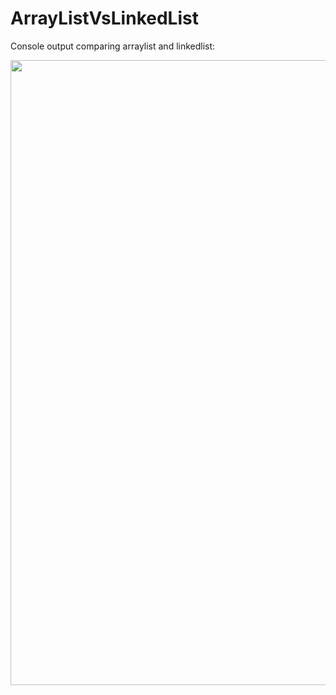 # ArrayListVsLinkedList
Console output comparing arraylist and linkedlist:
<p align="left">
<img src="https://user-images.githubusercontent.com/108148690/180738524-8add2151-8aec-47f3-adef-6e773f732246.JPG" width="1000"/>
</p>
